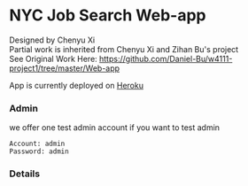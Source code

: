 # NYC Job Search Web-app

Designed by Chenyu Xi<br>
Partial work is inherited from Chenyu Xi and Zihan Bu's project<br>
See Original Work Here: https://github.com/Daniel-Bu/w4111-project1/tree/master/Web-app<br/>

App is currently deployed on <a href= https://nycjob.herokuapp.com/ >Heroku</a>

### Admin
we offer one test admin account if you want to test admin
```
Account: admin
Password: admin
```

### Details